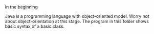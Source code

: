 In the beginning

Java is a programming language with object-oriented model.
Worry not about object-orientation at this stage.
The program in this folder shows basic syntax of a basic class.